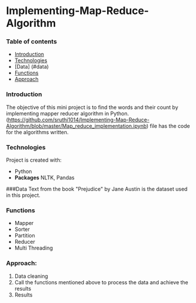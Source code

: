 # Implementing-Map-Reduce-Algorithm

### Table of contents
* [Introduction](#introduction)
* [Technologies](#technologies)
* [Data] (#data)
* [Functions](#functions)
* [Approach](#approach)

### Introduction
The objective of this mini project is to find the words and their count by implementing mapper reducer algorithm in Python. (https://github.com/sruthi1014/Implementing-Map-Reduce-Algorithm/blob/master/Map_reduce_implementation.ipynb) file has the code for the algorithms written.

### Technologies
Project is created with:
* Python
* **Packages**  NLTK, Pandas

###Data
Text from the book "Prejudice" by Jane Austin is the dataset used in this project.

### Functions
* Mapper
* Sorter
* Partition
* Reducer
* Multi Threading

### Approach:
1. Data cleaning
2. Call the functions mentioned above to process the data and achieve the results
3. Results
